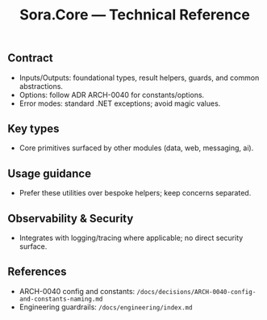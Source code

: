 ﻿---
uid: reference.modules.sora.core
title: Sora.Core — Technical Reference
description: Core utilities, primitives, and conventions used across Sora modules.
since: 0.2.x
packages: [Sylin.Sora.Core]
source: src/Sora.Core/
---

## Contract

- Inputs/Outputs: foundational types, result helpers, guards, and common abstractions.
- Options: follow ADR ARCH-0040 for constants/options.
- Error modes: standard .NET exceptions; avoid magic values.

## Key types

- Core primitives surfaced by other modules (data, web, messaging, ai).

## Usage guidance

- Prefer these utilities over bespoke helpers; keep concerns separated.

## Observability & Security

- Integrates with logging/tracing where applicable; no direct security surface.

## References

- ARCH-0040 config and constants: `/docs/decisions/ARCH-0040-config-and-constants-naming.md`
- Engineering guardrails: `/docs/engineering/index.md`
